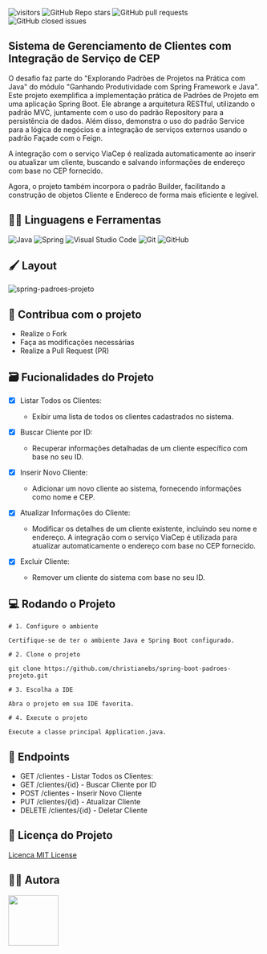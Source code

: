 ![visitors](https://visitor-badge.laobi.icu/badge?page_id=christianebs.spring-boot-padroes-projeto) ![GitHub Repo stars](https://img.shields.io/github/stars/christianebs/spring-boot-padroes-projeto) ![GitHub pull requests](https://img.shields.io/github/issues-pr/christianebs/spring-boot-padroes-projeto) ![GitHub closed issues](https://img.shields.io/github/issues-closed/christianebs/spring-boot-padroes-projeto)

## Sistema de Gerenciamento de Clientes com Integração de Serviço de CEP

O desafio faz parte do "Explorando Padrões de Projetos na Prática com Java" do módulo "Ganhando Produtividade com Spring Framework e Java". Este projeto exemplifica a implementação prática de Padrões de Projeto em uma aplicação Spring Boot. Ele abrange a arquitetura RESTful, utilizando o padrão MVC, juntamente com o uso do padrão Repository para a persistência de dados. Além disso, demonstra o uso do padrão Service para a lógica de negócios e a integração de serviços externos usando o padrão Façade com o Feign.

A integração com o serviço ViaCep é realizada automaticamente ao inserir ou atualizar um cliente, buscando e salvando informações de endereço com base no CEP fornecido.

Agora, o projeto também incorpora o padrão Builder, facilitando a construção de objetos Cliente e Endereco de forma mais eficiente e legível.

## :woman_mechanic: Linguagens e Ferramentas

![Java](https://img.shields.io/badge/java-0D1117.svg?style=for-the-badge&logo=openjdk&logoColor=%23ED8B00) ![Spring](https://img.shields.io/badge/spring-0D1117.svg?style=for-the-badge&logo=spring&logoColor=%236DB33F) ![Visual Studio Code](https://img.shields.io/badge/Visual%20Studio%20Code-0D1117.svg?style=for-the-badge&logo=visual-studio-code&logoColor=0078d7) ![Git](https://img.shields.io/badge/git-0D1117.svg?style=for-the-badge&logo=git&logoColor=%23F05033) ![GitHub](https://img.shields.io/badge/github-0D1117.svg?style=for-the-badge&logo=github&logoColor=white)

## :paintbrush: Layout

![spring-padroes-projeto](https://github.com/christianebs/spring-boot-padroes-projeto/assets/108686840/5c8b27a6-6f63-49c0-a48b-e9c1bcd46794)


## :triangular_flag_on_post: Contribua com o projeto

- Realize o Fork
- Faça as modificações necessárias
- Realize a Pull Request (PR)

## :card_file_box: Fucionalidades do Projeto

- [x] Listar Todos os Clientes:
    - Exibir uma lista de todos os clientes cadastrados no sistema.

- [x] Buscar Cliente por ID:
    - Recuperar informações detalhadas de um cliente específico com base no seu ID.

- [x] Inserir Novo Cliente:
    - Adicionar um novo cliente ao sistema, fornecendo informações como nome e CEP.

- [x] Atualizar Informações do Cliente:
    - Modificar os detalhes de um cliente existente, incluindo seu nome e endereço. A integração com o serviço ViaCep é utilizada para atualizar automaticamente o endereço com base no CEP fornecido.

- [x] Excluir Cliente:
    - Remover um cliente do sistema com base no seu ID.


## :computer: Rodando o Projeto

```shell
# 1. Configure o ambiente

Certifique-se de ter o ambiente Java e Spring Boot configurado.

# 2. Clone o projeto

git clone https://github.com/christianebs/spring-boot-padroes-projeto.git

# 3. Escolha a IDE

Abra o projeto em sua IDE favorita.

# 4. Execute o projeto

Execute a classe principal Application.java.
```

## :arrows_counterclockwise: Endpoints

- GET /clientes - Listar Todos os Clientes:
- GET /clientes/{id} - Buscar Cliente por ID
- POST /clientes - Inserir Novo Cliente
- PUT /clientes/{id} - Atualizar Cliente
- DELETE /clientes/{id} - Deletar Cliente

## :scroll: Licença do Projeto

[Licenca MIT License](https://github.com/christianebs/spring-boot-padroes-projeto/blob/main/LICENSE.txt)

## :woman_technologist: Autora

<a href="https://github.com/christianebs">
<img src="https://user-images.githubusercontent.com/108686840/271874870-1003d6c2-7574-4104-a392-ab6b2713cff2.png" width="100px" />
</a>